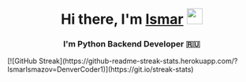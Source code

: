 <h1 align="center">Hi there, I'm <a href="https://github.com/IsmarIsmazov" target="_blank">Ismar</a> 
<img src="https://github.com/blackcater/blackcater/raw/main/images/Hi.gif" height="32"/></h1>
<h3 align="center">I'm Python Backend Developer 🇷🇺</h3> 
[![GitHub Streak](https://github-readme-streak-stats.herokuapp.com/?IsmarIsmazov=DenverCoder1)](https://git.io/streak-stats)
